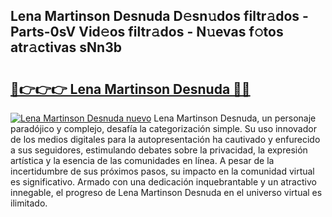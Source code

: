 ## Lena Martinson Desnuda D𝚎sn𝚞dos filtr𝚊dos - Parts-0sV Vid𝚎os filtr𝚊dos - N𝚞evas f𝚘tos atr𝚊ctivas sNn3b

# <h2><a href="http://mbbfm09.tromn.icu/?c=Lena+Martinson+Desnuda">🔗👉👉👉 Lena Martinson Desnuda 🔗🔗</a></h2>

[![Lena Martinson Desnuda nuevo](https://i.imgur.com/pEAQMta.gif)](http://mbbfm09.tromn.icu/?c=Lena+Martinson+Desnuda)
Lena Martinson Desnuda, un personaje paradójico y complejo, desafía la categorización simple. Su uso innovador de los medios digitales para la autopresentación ha cautivado y enfurecido a sus seguidores, estimulando debates sobre la privacidad, la expresión artística y la esencia de las comunidades en línea. A pesar de la incertidumbre de sus próximos pasos, su impacto en la comunidad virtual es significativo. Armado con una dedicación inquebrantable y un atractivo innegable, el progreso de Lena Martinson Desnuda en el universo virtual es ilimitado.
